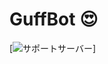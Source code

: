 # GuffBot 😍
[![サポートサーバー](https://discordapp.com/api/guilds/830438934445293611/widget.png?style=banner2)]
